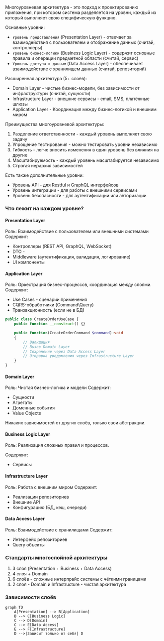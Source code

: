 Многоуровневая архитектура - это подход к проектированию приложения, при котором система разделяется на уровни, каждый из который выполняет свою специфическую функцию.

Основные уровни:
- `Уровень представления` (Presentation Layer) - отвечает за взаимодействия с пользователем и отображение данных (считай, контроллеры)
- `Уровень бизнес-логики` (Business Logic Layer) - содержит основные правила и операции предметной области (считай, сервис)
- `Уровень доступа к данным` (Data Access Layer) - обеспечивает взаимодействие с хранилищем данных (считай, репозиторий)

Расширенная архитектура (5+ слоёв):
- Domain Layer - чистые бизнес-модели, без зависимости от инфраструктуры (считай, сущности)
- Infrastructure Layer - внешние сервисы - email, SMS, платёжные шлюзы
- Application Layer - Координация между бизнес-логикой и внешним миром

Преимущества многоуровневой архитектуры:
1. Разделение ответственности - каждый уровень выполняет свою задачу
2. Упрощение тестирования - можно тестировать уровни независимо
3. Гибкость - легче вносить изменения в один уровень без влияния на другие
4. Масштабируемость - каждый уровень масштабируется независимо
5. Строгая иерархия зависимостей

Есть также дополнительные уровни:
 - Уровень API - для Restful и GraphQL интерфейсов
 - Уровень интеграции - для работы с внешними сервисами
 - Уровень безопасности - для аутентификации или авторизации

### Что лежит на каждом уровне?

#### Presentation Layer
Роль: Взаимодействие с пользователем или внешними системами
Содержит:
- Контроллеры (REST API, GraphQL, WebSocket)
- DTO -
- Middleware (аутентификация, валидация, логирование)
- UI компоненты

#### Application Layer
Роль: Оркестрация бизнес-процессов, координация между слоями.
Содержит:
- Use Cases - сценарии применения
- CQRS-обработчики (Command\Query)
- Транзакционность (если не в БД)

```php
public class CreateOrderUseCase {
	public function __construct() {}

	public function(CreateOrderCommand $command):void
	{
		// Валидация
		// Вызов Domain Layer
		// Сохранение через Data Access Layer
		// Отправка уведомления через Infrastructure Layer
	}
}
```

#### Domain Layer
Роль: Чистая бизнес-логика и модели
Содержит:
- Сущности
- Агрегаты
- Доменные события
- Value Objects

Никаких зависимостей от других слоёв, только свои абстракции.

#### Business Logic Layer
Роль: Реализация сложных правил и процессов.

Содержит:
- Сервисы

#### Infrastructure Layer
Роль: Работа с внешним миром
Содержит:
- Реализации репозиториев
- Внешние API
- Конфигурацию (БД, кеш, очереди)

#### Data Access Layer
Роль: Взаимодействие с хранилищами
Содержит:
- Интерфейс репозиториев
- Query объекты

### Стандарты многослойной архитектуры
1. 3 слоя (Presentation + Business + Data Access)
2. 4 слоя + Domain
3. 6 слоёв - сложные интерпрайс системы с чёткими границами
4. 2 слоя - Domain и Infrastructure - чистая архитектура

### Зависимости слоёв

```mermaid
graph TD
    A[Presentation] --> B[Application]
    B --> C[Business Logic]
    C --> D[Domain]
    C --> E[Data Access]
    E --> F[Infrastructure]
    D -->|Зависит только от себя| D
```
